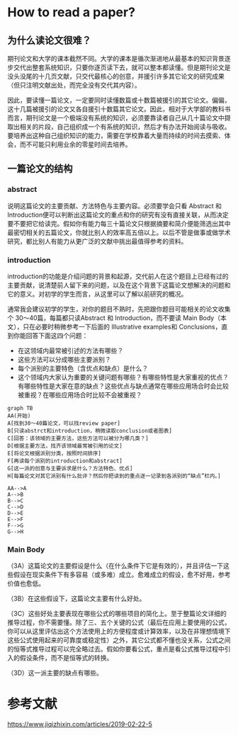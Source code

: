 # How to read a paper?
## 为什么读论文很难？
期刊论文和大学的课本截然不同。大学的课本是循次渐进地从最基本的知识背景逐步交代出整套系统知识，只要你逐页读下去，就可以整本都读懂。但是期刊论文是没头没尾的十几页文献，只交代最核心的创意，并援引许多其它论文的研究成果（但只注明文献出处，而完全没有交代其内容）。

因此，要读懂一篇论文，一定要同时读懂数篇或十数篇被援引的其它论文。偏偏，这十几篇被援引的论文又各自援引十数篇其它论文。因此，相对于大学部的教科书而言，期刊论文是一个极端没有系统的知识，必须要靠读者自己从几十篇论文中撷取出相关的片段，自己组织成一个有系统的知识，然后才有办法开始阅读与吸收。要培养出这种自己组织知识的能力，需要在学校靠着大量而持续的时间去摸索、体会，而不可能只利用业余的零星时间去培养。

## 一篇论文的结构
### abstract
说明这篇论文的主要贡献、方法特色与主要内容。必须要学会只看 Abstract 和Introduction便可以判断出这篇论文的重点和你的研究有没有直接关联，从而决定要不要把它给读完。假如你有能力每三十篇论文只根据摘要和简介便能筛选出其中最密切相关的五篇论文，你就比别人的效率高五倍以上。以后不管是做事或做学术研究，都比别人有能力从更广泛的文献中挑出最值得参考的资料。

### introduction
introduction的功能是介绍问题的背景和起源，交代前人在这个题目上已经有过的主要贡献，说清楚前人留下来的问题，以及在这个背景下这篇论文想解决的问题和它的意义。对初学的学生而言，从这里可以了解以前研究的概况。

通常我会建议初学的学生，对你的题目不熟时，先把跟你题目可能相关的论文收集个 30～40篇，每篇都只读Abstract 和 Introduction，而不要读 Main Body（本文），只在必要时稍微参考一下后面的 Illustrative examples和 Conclusions，直到你能回答下面这四个问题：
 - 在这领域内最常被引述的方法有哪些？
 - 这些方法可以分成哪些主要派别？
 - 每个派别的主要特色（含优点和缺点）是什么？
 - 这个领域内大家认为重要的关键问题有哪些？有哪些特性是大家重视的优点？有哪些特性是大家在意的缺点？这些优点与缺点通常在哪些应用场合时会比较被重视？在哪些应用场合时比较不会被重视？


```mermaid
graph TB
AA(开始)
A[找到30～40篇论文，可以找review paper]
B[只读abstrct和introduction，稍微读取conclusion或者图表]
C[回答：该领域的主要方法，这些方法可以被分为哪几类？]
D[根据主要方法，找齐该领域最常被引用的论文]
E[将论文根据派别分类，按照时间排序]
F[再读每个派别的introduction和abstract]
G[这一派的创意与主要诉求是什么？方法特色、优点]
H[每篇论文对其它派别有什么批评？然后你把读到的重点逐一记录到各派别的“缺点”栏内。]

AA-->A
A-->B
B-->C
C-->D
D-->E
E-->F
F-->G
G-->H
```

### Main Body
（3A）这篇论文的主要假设是什么（在什么条件下它是有效的），并且评估一下这些假设在现实条件下有多容易（或多难）成立。愈难成立的假设，愈不好用，参考价值也愈低。

（3B）在这些假设下，这篇论文主要有什么好处。

（3C）这些好处主要表现在哪些公式的哪些项目的简化上。至于整篇论文详细的推导过程，你不需要懂。除了三、五个关键的公式（最后在应用上要使用的公式，你可以从这里评估出这个方法使用上的方便程度或计算效率，以及在非理想情境下这些公式使用起来的可靠度或稳定性）之外，其它公式都不懂也没关系，公式之间的恒等式推导过程可以完全略过去。假如你要看公式，重点是看公式推导过程中引入的假设条件，而不是恒等式的转换。

（3D）这一派主要的缺点有哪些。
# 参考文献

https://www.jiqizhixin.com/articles/2019-02-22-5
